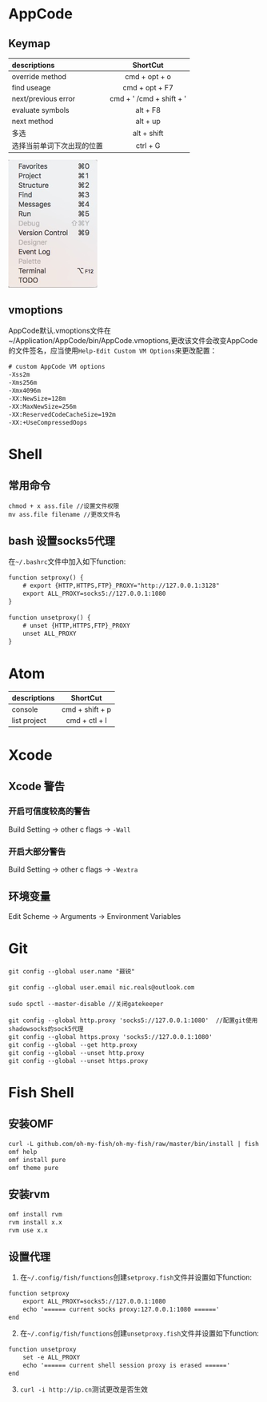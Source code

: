 # AppCode

## Keymap
| descriptions        |         ShortCut         |
| :------------------ | :----------------------: |
| override method     |      cmd + opt + o       |
| find useage         |      cmd + opt + F7      |
| next/previous error | cmd + ' /cmd + shift + ' |
| evaluate symbols    |         alt + F8         |
| next method         |         alt + up         |
| 多选                  |       alt + shift        |
| 选择当前单词下次出现的位置 | ctrl + G

![img](./IMG/apcode_tool_windows.png)

## vmoptions

AppCode默认.vmoptions文件在~/Application/AppCode/bin/AppCode.vmoptions,更改该文件会改变AppCode的文件签名，应当使用`Help-Edit Custom VM Options`来更改配置：
```
# custom AppCode VM options
-Xss2m
-Xms256m
-Xmx4096m
-XX:NewSize=128m
-XX:MaxNewSize=256m
-XX:ReservedCodeCacheSize=192m
-XX:+UseCompressedOops
```
# Shell

## 常用命令
```
chmod + x ass.file //设置文件权限
mv ass.file filename //更改文件名  
```
## bash 设置socks5代理

在`~/.bashrc`文件中加入如下function:

```
function setproxy() {
    # export {HTTP,HTTPS,FTP}_PROXY="http://127.0.0.1:3128"
    export ALL_PROXY=socks5://127.0.0.1:1080
}

function unsetproxy() {
    # unset {HTTP,HTTPS,FTP}_PROXY
    unset ALL_PROXY
}
```

# Atom

| descriptions        |         ShortCut         |
| :------------------ | :----------------------: |
| console             |  cmd + shift + p         |
| list project        |  cmd + ctl  + l          |


# Xcode

## Xcode 警告

### 开启可信度较高的警告

Build Setting -> other c flags -> `-Wall`

### 开启大部分警告

Build Setting -> other c flags -> `-Wextra`

## 环境变量

Edit Scheme -> Arguments -> Environment Variables

# Git
```
git config --global user.name "聂锐"

git config --global user.email nic.reals@outlook.com

sudo spctl --master-disable //关闭gatekeeper

git config --global http.proxy 'socks5://127.0.0.1:1080'  //配置git使用shadowsocks的sock5代理
git config --global https.proxy 'socks5://127.0.0.1:1080'
git config --global --get http.proxy
git config --global --unset http.proxy
git config --global --unset https.proxy

```
# Fish Shell

## 安装OMF

```
curl -L github.com/oh-my-fish/oh-my-fish/raw/master/bin/install | fish
omf help
omf install pure
omf theme pure
```

## 安装rvm

```
omf install rvm
rvm install x.x
rvm use x.x
```

## 设置代理
1. 在`~/.config/fish/functions`创建`setproxy.fish`文件并设置如下function:
```
function setproxy
    export ALL_PROXY=socks5://127.0.0.1:1080
    echo '====== current socks proxy:127.0.0.1:1080 ======'
end
```
2. 在`~/.config/fish/functions`创建`unsetproxy.fish`文件并设置如下function:
```
function unsetproxy
    set -e ALL_PROXY
    echo '====== current shell session proxy is erased ======'
end
```
3. `curl -i http://ip.cn`测试更改是否生效
